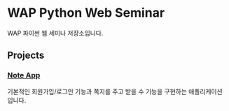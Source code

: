 # WAP Python Web Seminar

WAP 파이썬 웹 세미나 저장소입니다.

## Projects

### [Note App](/noteapp)

기본적인 회원가입/로그인 기능과 쪽지를 주고 받을 수 기능을 구현하는 애플리케이션입니다.
